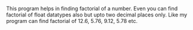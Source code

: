 This program helps in finding factorial of a number. 
Even you can find factorial of float datatypes also but upto two decimal places only. 
Like my program can find factorial of 12.6, 5.76, 9.12, 5.78 etc. 
